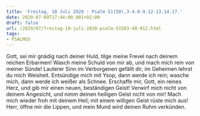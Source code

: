 ```yaml
---
title: 'Freitag, 10 Juli 2020 : Psalm 51(50),3-4.8-9.12-13.14.17.'
date: 2020-07-09T17:44:00.001+02:00
draft: false
url: /2020/07/freitag-10-juli-2020-psalm-51503-48-912.html
tags: 
- PSALMUS
---
```


Gott, sei mir gnädig nach deiner Huld, tilge meine Frevel nach deinem reichen Erbarmen! Wasch meine Schuld von mir ab, und mach mich rein von meiner Sünde! Lauterer Sinn im Verborgenen gefällt dir, im Geheimen lehrst du mich Weisheit. Entsündige mich mit Ysop, dann werde ich rein; wasche mich, dann werde ich weißer als Schnee. Erschaffe mir, Gott, ein reines Herz, und gib mir einen neuen, beständigen Geist! Verwirf mich nicht von deinem Angesicht, und nimm deinen heiligen Geist nicht von mir! Mach mich wieder froh mit deinem Heil; mit einem willigen Geist rüste mich aus! Herr, öffne mir die Lippen, und mein Mund wird deinen Ruhm verkünden.